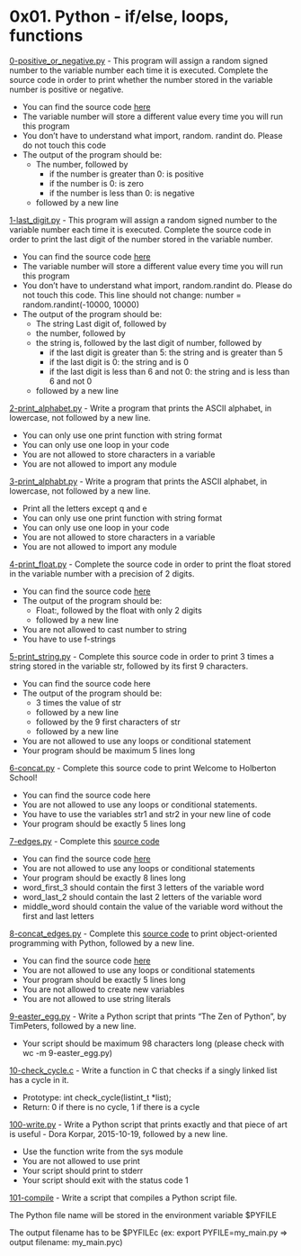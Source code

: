 # 0x01. Python - if/else, loops, functions

[0-positive_or_negative.py](./0-positive_or_negative.py) - This program will assign a random signed number to the variable number each time it is executed. Complete the source code in order to print whether the number stored in the variable number is positive or negative.

- You can find the source code [here](https://github.com/holbertonschool/0x01.py/blob/master/0-positive_or_negative_py)
- The variable number will store a different value every time you will run this program
- You don’t have to understand what import, random. randint do. Please do not touch this code
- The output of the program should be:
  - The number, followed by
    - if the number is greater than 0: is positive
    - if the number is 0: is zero
    - if the number is less than 0: is negative
  - followed by a new line

[1-last_digit.py](./1-last_digit.py) - This program will assign a random signed number to the variable number each time it is executed. Complete the source code in order to print the last digit of the number stored in the variable number.

- You can find the source code [here](https://github.com/holbertonschool/0x01.py/blob/master/1-last_digit_py)
- The variable number will store a different value every time you will run this program
- You don’t have to understand what import, random.randint do. Please do not touch this code. This line should not change: number = random.randint(-10000, 10000)
- The output of the program should be:
  - The string Last digit of, followed by
  - the number, followed by
  - the string is, followed by the last digit of number, followed by
    - if the last digit is greater than 5: the string and is greater than 5
    - if the last digit is 0: the string and is 0
    - if the last digit is less than 6 and not 0: the string and is less than 6 and not 0
  - followed by a new line

[2-print_alphabet.py](./2-print_alphabet.py) - Write a program that prints the ASCII alphabet, in lowercase, not followed by a new line.

- You can only use one print function with string format
- You can only use one loop in your code
- You are not allowed to store characters in a variable
- You are not allowed to import any module

[3-print_alphabt.py](./3-print_alphabt.py) - Write a program that prints the ASCII alphabet, in lowercase, not followed by a new line.

- Print all the letters except q and e
- You can only use one print function with string format
- You can only use one loop in your code
- You are not allowed to store characters in a variable
- You are not allowed to import any module

[4-print_float.py](./4-print_float.py) - Complete the source code in order to print the float stored in the variable number with a precision of 2 digits.

- You can find the source code [here](https://github.com/holbertonschool/0x00.py/blob/master/4-print_float.py)
- The output of the program should be:
  - Float:, followed by the float with only 2 digits
  - followed by a new line
- You are not allowed to cast number to string
- You have to use f-strings

[5-print_string.py](./5-print_string.py) - Complete this source code in order to print 3 times a string stored in the variable str, followed by its first 9 characters.

- You can find the source code here
- The output of the program should be:
  - 3 times the value of str
  - followed by a new line
  - followed by the 9 first characters of str
  - followed by a new line
- You are not allowed to use any loops or conditional statement
- Your program should be maximum 5 lines long

[6-concat.py](./6-concat.py) - Complete this source code to print Welcome to Holberton School!

- You can find the source code here
- You are not allowed to use any loops or conditional statements.
- You have to use the variables str1 and str2 in your new line of code
- Your program should be exactly 5 lines long

[7-edges.py](./7-edges.py) - Complete this [source code](https://github.com/holbertonschool/0x00.py/blob/master/7-edges.py)

- You can find the source code [here](https://github.com/holbertonschool/0x00.py/blob/master/7-edges.py)
- You are not allowed to use any loops or conditional statements
- Your program should be exactly 8 lines long
- word_first_3 should contain the first 3 letters of the variable word
- word_last_2 should contain the last 2 letters of the variable word
- middle_word should contain the value of the variable word without the first and last letters

[8-concat_edges.py](./8-concat_edges.py) - Complete this [source code](https://github.com/holbertonschool/0x00.py/blob/master/8-concat_edges.py) to print object-oriented programming with Python, followed by a new line.

- You can find the source code [here](https://github.com/holbertonschool/0x00.py/blob/master/8-concat_edges.py)
- You are not allowed to use any loops or conditional statements
- Your program should be exactly 5 lines long
- You are not allowed to create new variables
- You are not allowed to use string literals

[9-easter_egg.py](./9-easter_egg.py) - Write a Python script that prints “The Zen of Python”, by TimPeters, followed by a new line.

- Your script should be maximum 98 characters long (please check with wc -m 9-easter_egg.py)

[10-check_cycle.c](./10-check_cycle.c) - Write a function in C that checks if a singly linked list has a cycle in it.

- Prototype: int check_cycle(listint_t \*list);
- Return: 0 if there is no cycle, 1 if there is a cycle

[100-write.py](./100-write.py) - Write a Python script that prints exactly and that piece of art is useful - Dora Korpar, 2015-10-19, followed by a new line.

- Use the function write from the sys module
- You are not allowed to use print
- Your script should print to stderr
- Your script should exit with the status code 1

[101-compile](./101-compile) - Write a script that compiles a Python script file.

The Python file name will be stored in the environment variable $PYFILE

The output filename has to be $PYFILEc (ex: export PYFILE=my_main.py => output filename: my_main.pyc)
